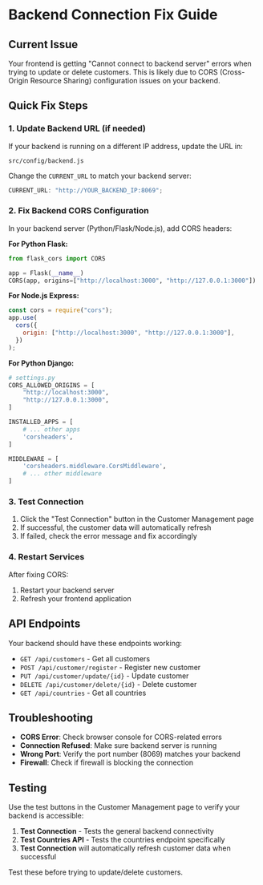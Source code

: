 # Backend Connection Fix Guide

## Current Issue

Your frontend is getting "Cannot connect to backend server" errors when trying to update or delete customers. This is likely due to CORS (Cross-Origin Resource Sharing) configuration issues on your backend.

## Quick Fix Steps

### 1. Update Backend URL (if needed)

If your backend is running on a different IP address, update the URL in:

```
src/config/backend.js
```

Change the `CURRENT_URL` to match your backend server:

```javascript
CURRENT_URL: "http://YOUR_BACKEND_IP:8069";
```

### 2. Fix Backend CORS Configuration

In your backend server (Python/Flask/Node.js), add CORS headers:

**For Python Flask:**

```python
from flask_cors import CORS

app = Flask(__name__)
CORS(app, origins=["http://localhost:3000", "http://127.0.0.1:3000"])
```

**For Node.js Express:**

```javascript
const cors = require("cors");
app.use(
  cors({
    origin: ["http://localhost:3000", "http://127.0.0.1:3000"],
  })
);
```

**For Python Django:**

```python
# settings.py
CORS_ALLOWED_ORIGINS = [
    "http://localhost:3000",
    "http://127.0.0.1:3000",
]

INSTALLED_APPS = [
    # ... other apps
    'corsheaders',
]

MIDDLEWARE = [
    'corsheaders.middleware.CorsMiddleware',
    # ... other middleware
]
```

### 3. Test Connection

1. Click the "Test Connection" button in the Customer Management page
2. If successful, the customer data will automatically refresh
3. If failed, check the error message and fix accordingly

### 4. Restart Services

After fixing CORS:

1. Restart your backend server
2. Refresh your frontend application

## API Endpoints

Your backend should have these endpoints working:

- `GET /api/customers` - Get all customers
- `POST /api/customer/register` - Register new customer
- `PUT /api/customer/update/{id}` - Update customer
- `DELETE /api/customer/delete/{id}` - Delete customer
- `GET /api/countries` - Get all countries

## Troubleshooting

- **CORS Error**: Check browser console for CORS-related errors
- **Connection Refused**: Make sure backend server is running
- **Wrong Port**: Verify the port number (8069) matches your backend
- **Firewall**: Check if firewall is blocking the connection

## Testing

Use the test buttons in the Customer Management page to verify your backend is accessible:

1. **Test Connection** - Tests the general backend connectivity
2. **Test Countries API** - Tests the countries endpoint specifically
3. **Test Connection** will automatically refresh customer data when successful

Test these before trying to update/delete customers.
